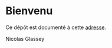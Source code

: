 # Bienvenu

Ce dépôt est documenté à cette [adresse](https://bitbucket.org/NGY_CPNV/151_2019/wiki/Home).

Nicolas Glassey